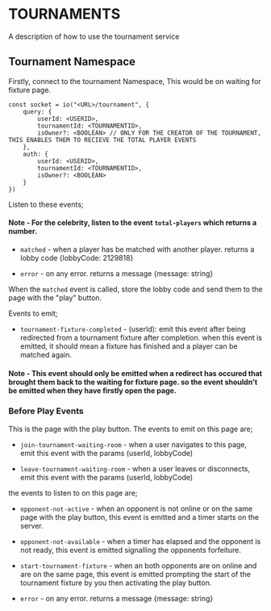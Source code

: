 
# TOURNAMENTS

A description of how to use the tournament service


## Tournament Namespace

Firstly, connect to the tournament Namespace, This would be on waiting for fixture page.

```
const socket = io("<URL>/tournament", {
    query: {
        userId: <USERID>,
        tournamentId: <TOURNAMENTID>,
        isOwner?: <BOOLEAN> // ONLY FOR THE CREATOR OF THE TOURNAMENT, THIS ENABLES THEM TO RECIEVE THE TOTAL PLAYER EVENTS
    },
    auth: {
        userId: <USERID>,
        tournamentId: <TOURNAMENTID>,
        isOwner?: <BOOLEAN>
    }
})
```

Listen to these events;

#### Note - For the celebrity, listen to the event `total-players` which returns a number.

- `matched` - when a player has be matched with another player. returns a lobby code {lobbyCode: 2129818}

- `error` - on any error. returns a message {message: string}

When the `matched` event is called, store the lobby code and send them to the page with the "play" button.

Events to emit;
- `tournament-fixture-completed` - (userId): emit this event after being redirected from a tournament fixture after completion. when this event is emitted, it should mean a fixture has finished and a player can be matched again.

#### Note - This event should only be emitted when a redirect has occured that brought them back to the waiting for fixture page. so the event shouldn't be emitted when they have firstly open the page.


### Before Play Events

This is the page with the play button. The events to emit on this page are;

- `join-tournament-waiting-room` - when a user navigates to this page, emit this event with the params (userId, lobbyCode)

- `leave-tournament-waiting-room` - when a user leaves or disconnects, emit this event with the params (userId, lobbyCode)


the events to listen to on this page are;

- `opponent-not-active` - when an opponent is not online or on the same page with the play button, this event is emitted and a timer starts on the server.

- `opponent-not-available` - when a timer has elapsed and the opponent is not ready, this event is emitted signalling the opponents forfeiture.

- `start-tournament-fixture` - when an both opponents are on online and are on the same page, this event is emitted prompting the start of the tournament fixture by you then activating the play button.

- `error` - on any error. returns a message {message: string}
